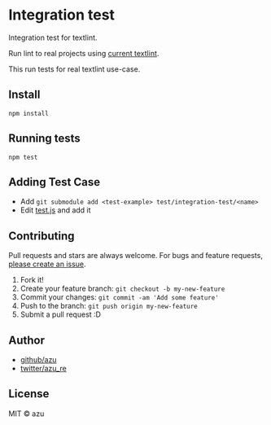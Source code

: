 # Integration test

Integration test for textlint.

Run lint to real projects using [current textlint](../../packages/textlint).

This run tests for real textlint use-case.

## Install

    npm install

## Running tests

    npm test

## Adding Test Case

- Add `git submodule add <test-example> test/integration-test/<name>`
- Edit [test.js](./test.js) and add it

## Contributing

Pull requests and stars are always welcome.
For bugs and feature requests, [please create an issue](https://github.com/azu/testbot/issues).

1. Fork it!
2. Create your feature branch: `git checkout -b my-new-feature`
3. Commit your changes: `git commit -am 'Add some feature'`
4. Push to the branch: `git push origin my-new-feature`
5. Submit a pull request :D

## Author

- [github/azu](https://github.com/azu)
- [twitter/azu_re](http://twitter.com/azu_re)

## License

MIT © azu
